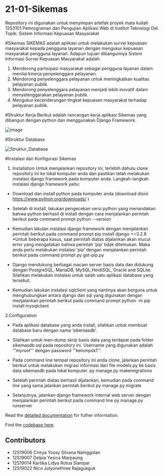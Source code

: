 # 21-01-Sikemas
Repository ini digunakan untuk menyimpan artefak proyek mata kuliah 12S3101 Pemrograman dan Pengujian Aplikasi Web di Institut Teknologi Del. Topik: Sistem Informasi Kepuasan Masyarakat

#Sikemas
SIKEMAS adalah aplikasi untuk melakukan survei kepuasan masyarakat kepada pengguna layanan dengan mengukur kepuasan masyarakat pengguna layanan. 
Adapun tujuan dibangunnya Sistem Informasi Survei Kepuasan Masyarakat adalah:
1.	Mendorong partisipasi masyarakat sebagai pengguna layanan dalam menilai kinerja penyelenggara pelayanan.
2.	Mendorong penyelenggara pelayanan untuk meningkatkan kualitas pelayanan publik. 
3.	Mendorong penyelenggara pelayanan menjadi lebih inovatif dalam menyelenggarakan pelayanan publik.
4.	Mengukur kecenderungan tingkat kepuasan masyarakat terhadap pelayanan publik.

#Struktur Kerja
Berikut adalah rancangan kerja aplikasi Sikemas yang dibangun dengan python dan menggunakan Django Framework.


![image](https://user-images.githubusercontent.com/78084196/136371668-20d65f88-8198-4096-a8cb-873181a2c887.png)

#Struktur Database

![Struktur_Database](https://user-images.githubusercontent.com/78084196/136371820-3bcf7d31-1979-429c-8830-93ec16f7b33a.jpeg)

#Instalasi dan Konfigurasi Sikemas
1. Installation
Untuk menjalankan repository ini, terlebih dahulu clone repository ini ke lokal komputer anda dan pastikan telah melakukan instalasi django framework pada komputer anda.
Langkah-langkah instalasi django framework yaitu:
- Download dan install python pada komputer anda (download disini https://www.python.org/downloads/  )
- Setelah di install, lakukan pengecekan versi python yang menandakan bahwa python berhasil di install dengan cara menjalankan perintah berikut pada command prompt
    python --version

- Kemudian lakulan instalasi django framework dengan menjalankan perintah berikut pada command prompt
		pip install django ==3.2.8		
*Untuk beberapa kasus, saat perintah diatas dijalankan akan mucul error yang mengatakan bahwa perintah ‘pip’ tidak ditemukan. Maka anda perlu melakukan instalasi ‘pip’ dengan menjalankan perintah berikut pada command prompt
		py get-pip.py	

- Django mendukung berbagai macam server basis data dan didukung dengan PostgreSQL, MariaDB, MySQL,HeidiSQL, Oracle and SQLite. Silahkan melakukan instalasi untuk salah satu aplikasi database yang tersebut.  
- Kemudian lakukan instalasi sqlclient yang nantinya akan berguna untuk menghubungkan antara django dan sql yang digunakan dengan menjalankan perintah berikut pada command prompt
		python -m pip install mysqlclient


2.Configuration

- Pada aplikasi database yang anda install, silahkan untuk membuat database baru dengan nama ‘sikemasdb’. 
- Silahkan untuk men-dump skrip basis data yang terdapat pada folder sikemasdb.sql pada repository ini. Username yang digunakan adalah  ‘’‘myroot’’’ dengan password  ‘’’kelompok1’’’. 
- Pada command line tempat repository ini anda clone, jalankan perintah berikut untuk melakukan migrasi informasi dari file models.py ke basis data sikemasdb pada lokal komputer.
		py manage.py makemigrations

- Setelah perintah diatas berhasil dijalankan, kemudian pada command line yang sama jalankan perintah berikut
		py manage.py migrate

- Selanjutnya, jalankan django framework internal web server dengan menjalankan perintah berikut pada command line
		py manage.py runserver




Read the [detailed documentation](/docs/README.md) for futher information.

Find the [codebase here](/webapp).


## Contributors
+ 12S19006	Cintya Yossy Silvana Nainggolan
+ 12S19007	Delpia Yesica Marpaung
+ 12S19014	Kartika Lidya Rotua Sianipar 
+ 12S19022	Nico Julyonethree Rajagukguk
